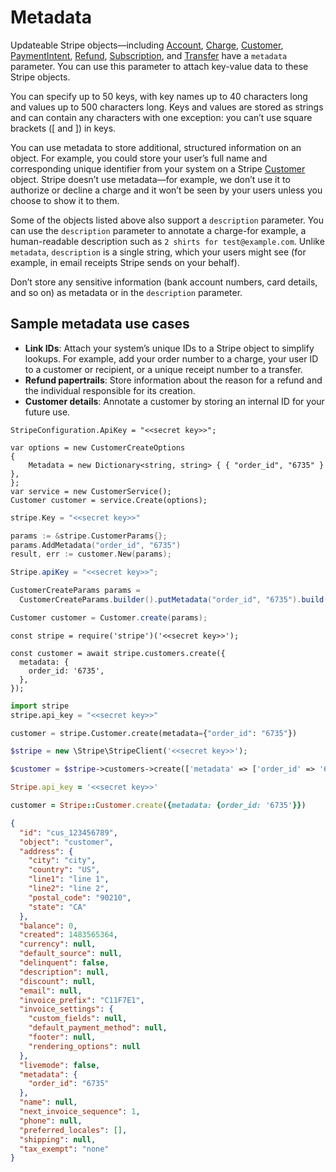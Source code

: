 # Metadata

Updateable Stripe objects—including [Account](https://docs.stripe.com/api/accounts.md), [Charge](https://docs.stripe.com/api/charges.md), [Customer](https://docs.stripe.com/api/customers.md), [PaymentIntent](https://docs.stripe.com/api/payment_intents.md), [Refund](https://docs.stripe.com/api/refunds.md), [Subscription](https://docs.stripe.com/api/subscriptions.md), and [Transfer](https://docs.stripe.com/api/transfers.md) have a `metadata` parameter. You can use this parameter to attach key-value data to these Stripe objects.

You can specify up to 50 keys, with key names up to 40 characters long and values up to 500 characters long. Keys and values are stored as strings and can contain any characters with one exception: you can’t use square brackets ([ and ]) in keys.

You can use metadata to store additional, structured information on an object. For example, you could store your user’s full name and corresponding unique identifier from your system on a Stripe [Customer](https://docs.stripe.com/api/customers.md) object. Stripe doesn’t use metadata—for example, we don’t use it to authorize or decline a charge and it won’t be seen by your users unless you choose to show it to them.

Some of the objects listed above also support a `description` parameter. You can use the `description` parameter to annotate a charge-for example, a human-readable description such as `2 shirts for test@example.com`. Unlike `metadata`, `description` is a single string, which your users might see (for example, in email receipts Stripe sends on your behalf).

Don’t store any sensitive information (bank account numbers, card details, and so on) as metadata or in the `description` parameter.

## Sample metadata use cases

- **Link IDs**: Attach your system’s unique IDs to a Stripe object to simplify lookups. For example, add your order number to a charge, your user ID to a customer or recipient, or a unique receipt number to a transfer.
- **Refund papertrails**: Store information about the reason for a refund and the individual responsible for its creation.
- **Customer details**: Annotate a customer by storing an internal ID for your future use.

```dotnet
StripeConfiguration.ApiKey = "<<secret key>>";

var options = new CustomerCreateOptions
{
    Metadata = new Dictionary<string, string> { { "order_id", "6735" } },
};
var service = new CustomerService();
Customer customer = service.Create(options);
```

```go
stripe.Key = "<<secret key>>"

params := &stripe.CustomerParams{};
params.AddMetadata("order_id", "6735")
result, err := customer.New(params);
```

```java
Stripe.apiKey = "<<secret key>>";

CustomerCreateParams params =
  CustomerCreateParams.builder().putMetadata("order_id", "6735").build();

Customer customer = Customer.create(params);
```

```node
const stripe = require('stripe')('<<secret key>>');

const customer = await stripe.customers.create({
  metadata: {
    order_id: '6735',
  },
});
```

```python
import stripe
stripe.api_key = "<<secret key>>"

customer = stripe.Customer.create(metadata={"order_id": "6735"})
```

```php
$stripe = new \Stripe\StripeClient('<<secret key>>');

$customer = $stripe->customers->create(['metadata' => ['order_id' => '6735']]);
```

```ruby
Stripe.api_key = '<<secret key>>'

customer = Stripe::Customer.create({metadata: {order_id: '6735'}})
```

```json
{
  "id": "cus_123456789",
  "object": "customer",
  "address": {
    "city": "city",
    "country": "US",
    "line1": "line 1",
    "line2": "line 2",
    "postal_code": "90210",
    "state": "CA"
  },
  "balance": 0,
  "created": 1483565364,
  "currency": null,
  "default_source": null,
  "delinquent": false,
  "description": null,
  "discount": null,
  "email": null,
  "invoice_prefix": "C11F7E1",
  "invoice_settings": {
    "custom_fields": null,
    "default_payment_method": null,
    "footer": null,
    "rendering_options": null
  },
  "livemode": false,
  "metadata": {
    "order_id": "6735"
  },
  "name": null,
  "next_invoice_sequence": 1,
  "phone": null,
  "preferred_locales": [],
  "shipping": null,
  "tax_exempt": "none"
}
```